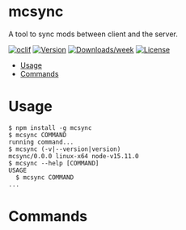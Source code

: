 mcsync
======

A tool to sync mods between client and the server.

[![oclif](https://img.shields.io/badge/cli-oclif-brightgreen.svg)](https://oclif.io)
[![Version](https://img.shields.io/npm/v/mcsync.svg)](https://npmjs.org/package/mcsync)
[![Downloads/week](https://img.shields.io/npm/dw/mcsync.svg)](https://npmjs.org/package/mcsync)
[![License](https://img.shields.io/npm/l/mcsync.svg)](https://github.com/guibibi/mcsync/blob/master/package.json)

<!-- toc -->
* [Usage](#usage)
* [Commands](#commands)
<!-- tocstop -->
# Usage
<!-- usage -->
```sh-session
$ npm install -g mcsync
$ mcsync COMMAND
running command...
$ mcsync (-v|--version|version)
mcsync/0.0.0 linux-x64 node-v15.11.0
$ mcsync --help [COMMAND]
USAGE
  $ mcsync COMMAND
...
```
<!-- usagestop -->
# Commands
<!-- commands -->

<!-- commandsstop -->
